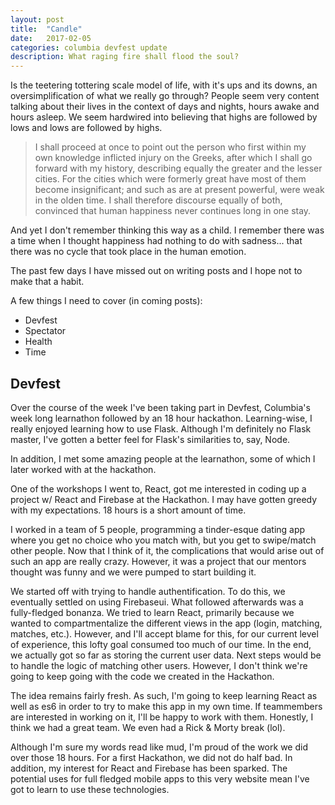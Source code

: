 ```yaml
---
layout: post
title:  "Candle"
date:   2017-02-05
categories: columbia devfest update
description: What raging fire shall flood the soul?
---
```

Is the teetering tottering scale model of life, with it's ups and its downs, an oversimplification of what we really go through? People seem very content talking about their lives in the context of days and nights, hours awake and hours asleep. We seem hardwired into believing that highs are followed by lows and lows are followed by highs.

<blockquote cite="http://classics.mit.edu/Herodotus/history.1.i.html">
I shall proceed at once to point out the person who first within my own knowledge inflicted injury on the Greeks, after which I shall go forward with my history, describing equally the greater and the lesser cities. For the cities which were formerly great have most of them become insignificant; and such as are at present powerful, were weak in the olden time. I shall therefore discourse equally of both, convinced that human happiness never continues long in one stay.
</blockquote>

And yet I don't remember thinking this way as a child. I remember there was a time when I thought happiness had nothing to do with sadness... that there was no cycle that took place in the human emotion.

The past few days I have missed out on writing posts and I hope not to make that a habit.

A few things I need to cover (in coming posts):

- Devfest
- Spectator
- Health
- Time

## Devfest
Over the course of the week I've been taking part in Devfest, Columbia's week long learnathon followed by an 18 hour hackathon. Learning-wise, I really enjoyed learning how to use Flask. Although I'm definitely no Flask master, I've gotten a better feel for Flask's similarities to, say, Node.

In addition, I met some amazing people at the learnathon, some of which I later worked with at the hackathon.

One of the workshops I went to, React, got me interested in coding up a project w/ React and Firebase at the Hackathon. I may have gotten greedy with my expectations. 18 hours is a short amount of time.

I worked in a team of 5 people, programming a tinder-esque dating app where you get no choice who you match with, but you get to swipe/match other people. Now that I think of it, the complications that would arise out of such an app are really crazy. However, it was a project that our mentors thought was funny and we were pumped to start building it.

We started off with trying to handle authentification. To do this, we eventually settled on using Firebaseui. What followed afterwards was a fully-fledged bonanza. We tried to learn React, primarily because we wanted to compartmentalize the different views in the app (login, matching, matches, etc.). However, and I'll accept blame for this, for our current level of experience, this lofty goal consumed too much of our time. In the end, we actually got so far as storing the current user data. Next steps would be to handle the logic of matching other users. However, I don't think we're going to keep going with the code we created in the Hackathon.

The idea remains fairly fresh. As such, I'm going to keep learning React as well as es6 in order to try to make this app in my own time. If teammembers are interested in working on it, I'll be happy to work with them. Honestly, I think we had a great team. We even had a Rick & Morty break (lol).

Although I'm sure my words read like mud, I'm proud of the work we did over those 18 hours. For a first Hackathon, we did not do half bad. In addition, my interest for React and Firebase has been sparked. The potential uses for full fledged mobile apps to this very website mean I've got to learn to use these technologies.


